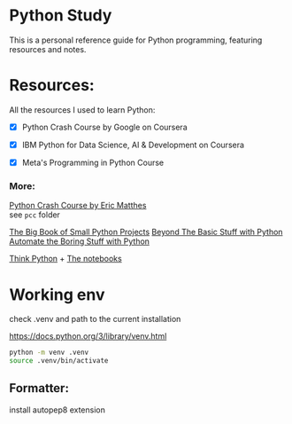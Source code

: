 # Python Study

This is a personal reference guide for Python programming, featuring resources and notes.

# Resources:


All the resources I used to learn Python:

- [x] Python Crash Course by Google on Coursera
- [x] IBM Python for Data Science, AI & Development on Coursera
- [x] Meta's Programming in Python Course



### More:

[Python Crash Course by Eric Matthes](https://github.com/ehmatthes/pcc_3e)      
see `pcc` folder

[The Big Book of Small Python Projects](https://inventwithpython.com/bigbookpython/)
[Beyond The Basic Stuff with Python](https://inventwithpython.com/beyond/)
[Automate the Boring Stuff with Python](https://automatetheboringstuff.com)




[Think Python](https://greenteapress.com/wp/think-python-3rd-edition/) + [The notebooks](https://allendowney.github.io/ThinkPython/)


# Working env

check .venv and path to the current installation


https://docs.python.org/3/library/venv.html

```bash
python -m venv .venv       
source .venv/bin/activate
```


## Formatter:
install autopep8 extension


